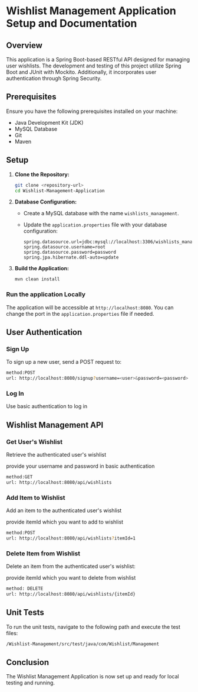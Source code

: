 # Wishlist Management Application Setup and Documentation

## Overview

This application is a Spring Boot-based RESTful API designed for managing user wishlists. The development and testing of this project utilize Spring Boot and JUnit with Mockito. Additionally, it incorporates user authentication through Spring Security.

## Prerequisites

Ensure you have the following prerequisites installed on your machine:

- Java Development Kit (JDK)
- MySQL Database
- Git
- Maven

## Setup

1. **Clone the Repository:**

   ```bash
   git clone <repository-url>
   cd Wishlist-Management-Application
   ```

2. **Database Configuration:**

   - Create a MySQL database with the name `wishlists_management`.
   - Update the `application.properties` file with your database configuration:

      ```properties
      spring.datasource.url=jdbc:mysql://localhost:3306/wishlists_management
      spring.datasource.username=root
      spring.datasource.password=password
      spring.jpa.hibernate.ddl-auto=update
      ```

3. **Build the Application:**

   ```bash
   mvn clean install
   ```


### Run the application Locally

The application will be accessible at `http://localhost:8080`. You can change the port in the `application.properties` file if needed.

## User Authentication

### Sign Up

To sign up a new user, send a POST request to:

```bash
method:POST 
url: http://localhost:8080/signup?username=<user>&password=<password>
```

### Log In

Use basic authentication to log in


## Wishlist Management API

### Get User's Wishlist

Retrieve the authenticated user's wishlist

provide your username and password in basic authentication
```bash
method:GET
url: http://localhost:8080/api/wishlists
```

### Add Item to Wishlist

Add an item to the authenticated user's wishlist

provide itemId which you want to add to wishlist

```bash
method:POST
url: http://localhost:8080/api/wishlists?itemId=1
```

### Delete Item from Wishlist

Delete an item from the authenticated user's wishlist:

provide itemId which you want to delete from wishlist
```bash
method: DELETE
url: http://localhost:8080/api/wishlists/{itemId}
```

## Unit Tests
To run the unit tests, navigate to the following path and execute the test files:

```bash
/Wishlist-Management/src/test/java/com/Wishlist/Management
```

## Conclusion

The Wishlist Management Application is now set up and ready for local testing and running.
